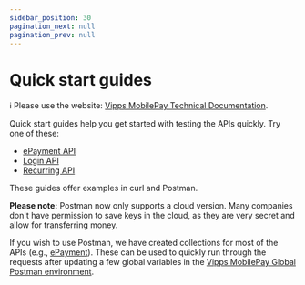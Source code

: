 ```yaml
---
sidebar_position: 30
pagination_next: null
pagination_prev: null
---
```


# Quick start guides

<!-- START_COMMENT -->
ℹ️ Please use the website:
[Vipps MobilePay Technical Documentation](https://developer.vippsmobilepay.com/docs/).
<!-- END_COMMENT -->

Quick start guides help you get started with testing the APIs quickly.
Try one of these:

* [ePayment API](https://developer.vippsmobilepay.com/docs/APIs/epayment-api/quick-start/)
* [Login API](https://developer.vippsmobilepay.com/docs/APIs/login-api/vipps-login-api-quick-start)
* [Recurring API](https://developer.vippsmobilepay.com/docs/APIs/recurring-api/vipps-recurring-api-quick-start)

These guides offer examples in curl and Postman.

**Please note:** Postman now only supports a cloud version. Many companies don't have permission to save keys in the cloud, as they are very secret and allow for transferring money.

If you wish to use Postman, we have created collections for most of the APIs (e.g., [ePayment](https://developer.vippsmobilepay.com/docs/APIs/epayment-api/quick-start/)). These can be used to quickly run through the requests after updating a few global variables in the
[Vipps MobilePay Global Postman environment](/tools/vipps-api-global-postman-environment.json).

